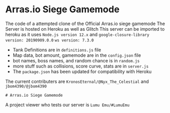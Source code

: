# Arras.io Siege Gamemode

The code  of a attempted clone of the Official Arras.io siege gamemode
The Server is hosted on Heroku as well as Glitch
This server can be imported to heroku as it uses `Node.js version 12.x` and `google-closure-library version: 20190909.0.0`
`ws version: 7.3.0`


- Tank Definitions are in `definitions.js` file
- Map data, bot amount, gamemode are in the `config.json` file
- bot names, boss names, and random chance is in `random.js`
- more stuff such as collisions, score curve, stats are in `server.js`
- The `package.json` has been updated for compatibility with Heroku

The current contributers are `KronosEternal/@Nyx_The_Celestial` and `jbom4390/@jbom4390`
```
# Arras.io Siege Gamemode
```
A project viewer who tests our server is `Lumu Emu/#LumuEmu`